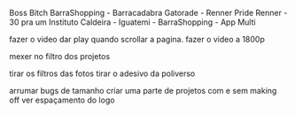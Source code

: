 Boss Bitch 
BarraShopping - Barracadabra 
Gatorade - 
Renner Pride 
Renner - 30 pra um 
Instituto Caldeira - 
Iguatemi - 
BarraShopping - App Multi


fazer o video dar play quando scrollar a pagina.
fazer o video a 1800p

mexer no filtro dos projetos

tirar os filtros das fotos
tirar o adesivo da poliverso

arrumar bugs de tamanho
criar uma parte de projetos com e sem making off
ver espaçamento do logo